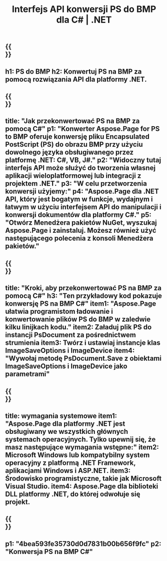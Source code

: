﻿---
translation: true
template: /_templates/_conversion-child-net.md
title: Interfejs API konwersji PS do BMP dla C# |  .NET
url: /net/conversion/ps-to-bmp/
description: Przykładowy kod konwersji PS do BMP C#. Użyj przykładowego kodu API dla plików wsadowych PS do konwersji BMP w VB.NET, Asp.NET lub dowolnej aplikacji opartej na .NET.
informat: PS
outformat: BMP
otherformats: XPS EPS
---

{{<section banner>}}
---
h1: PS do BMP
h2: Konwertuj PS na BMP za pomocą rozwiązania API dla platformy .NET.
---

{{<section overview>}}
---
title: "Jak przekonwertować PS na BMP za pomocą C#"
p1: "Konwerter Aspose.Page for PS to BMP oferuje konwersję pliku Encapsulated PostScript (PS) do obrazu BMP przy użyciu dowolnego języka obsługiwanego przez platformę .NET: C#, VB, J#."
p2: "Widoczny tutaj interfejs API może służyć do tworzenia własnej aplikacji wieloplatformowej lub integracji z projektem .NET."
p3: "W celu przetworzenia konwersji użyjemy:"
p4: "Aspose.Page dla .NET API, który jest bogatym w funkcje, wydajnym i łatwym w użyciu interfejsem API do manipulacji i konwersji dokumentów dla platformy C#."
p5: "Otwórz Menedżera pakietów NuGet, wyszukaj Aspose.Page i zainstaluj. Możesz również użyć następującego polecenia z konsoli Menedżera pakietów."
---

{{<section feature1>}}
---
title: "Kroki, aby przekonwertować PS na BMP za pomocą C#"
h3: "Ten przykładowy kod pokazuje konwersję PS na BMP C#"
item1: "Aspose.Page ułatwia programistom ładowanie i konwertowanie plików PS do BMP w zaledwie kilku linijkach kodu."
item2: Załaduj plik PS do instancji PsDocument za pośrednictwem strumienia
item3: Twórz i ustawiaj instancje klas ImageSaveOptions i ImageDevice
item4: "Wywołaj metodę PsDocument.Save z obiektami ImageSaveOptions i ImageDevice jako parametrami"
---

{{<section feature2>}}
---
title: wymagania systemowe
item1: "Aspose.Page dla platformy .NET jest obsługiwany we wszystkich głównych systemach operacyjnych. Tylko upewnij się, że masz następujące wymagania wstępne:"
item2: Microsoft Windows lub kompatybilny system operacyjny z platformą .NET Framework, aplikacjami Windows i ASP.NET.
item3: Środowisko programistyczne, takie jak Microsoft Visual Studio.
item4: Aspose.Page dla biblioteki DLL platformy .NET, do której odwołuje się projekt.
---

{{<section gist>}}
---
p1: "4bea593fe35730d0d7831b00b656f9fc"
p2: "Konwersja PS na BMP C#"
---

